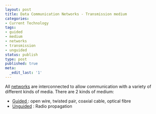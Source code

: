 ```yaml
---
layout: post
title: Data Communication Networks - Transmission medium
categories:
- Current Technology
tags:
- guided
- medium
- networks
- transmission
- unguided
status: publish
type: post
published: true
meta:
  _edit_last: '1'
---
```

All <a href="http://en.wikipedia.org/wiki/Data_networks">networks</a> are interconnected to allow communication with a variety of different kinds of media. There are 2 kinds of medium:
<ul>
	<li><a href="http://www.rigacci.org/docs/biblio/online/intro_to_networking/c959.htm">Guided </a>: open wire, twisted pair, coaxial cable, optical fibre</li>
	<li><a href="http://www.rigacci.org/docs/biblio/online/intro_to_networking/c1179.htm">Unguided</a> : Radio propagation</li>
</ul>

